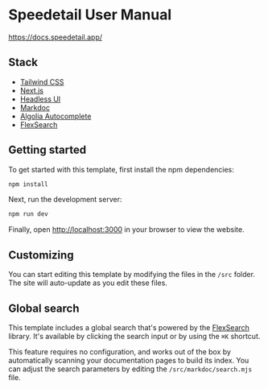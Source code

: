 # Speedetail User Manual

<https://docs.speedetail.app/>

## Stack

- [Tailwind CSS](https://tailwindcss.com)
- [Next.js](https://nextjs.org)
- [Headless UI](https://headlessui.dev)
- [Markdoc](https://markdoc.io)
- [Algolia Autocomplete](https://www.algolia.com/doc/ui-libraries/autocomplete/introduction/what-is-autocomplete/)
- [FlexSearch](https://github.com/nextapps-de/flexsearch)

## Getting started

To get started with this template, first install the npm dependencies:

```bash
npm install
```

Next, run the development server:

```bash
npm run dev
```

Finally, open [http://localhost:3000](http://localhost:3000) in your browser to view the website.

## Customizing

You can start editing this template by modifying the files in the `/src` folder. The site will auto-update as you edit these files.

## Global search

This template includes a global search that's powered by the [FlexSearch](https://github.com/nextapps-de/flexsearch) library. It's available by clicking the search input or by using the `⌘K` shortcut.

This feature requires no configuration, and works out of the box by automatically scanning your documentation pages to build its index. You can adjust the search parameters by editing the `/src/markdoc/search.mjs` file.
